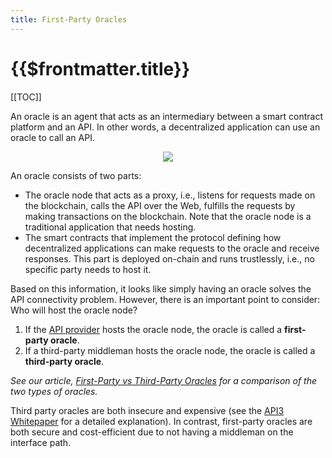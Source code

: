 ```yaml
---
title: First-Party Oracles
---
```


# {{$frontmatter.title}}

[[TOC]]

An oracle is an agent that acts as an intermediary between a smart contract platform and an API.
In other words, a decentralized application can use an oracle to call an API.

<p align="center">
  <img src="https://github.com/api3dao/api3-docs/raw/master/figures/oracle.png" />
</p>

An oracle consists of two parts:
* The oracle node that acts as a proxy, i.e., listens for requests made on the blockchain, calls the API over the Web, fulfills the requests by making transactions on the blockchain.
Note that the oracle node is a traditional application that needs hosting.
* The smart contracts that implement the protocol defining how decentralized applications can make requests to the oracle and receive responses.
This part is deployed on-chain and runs trustlessly, i.e., no specific party needs to host it.

Based on this information, it looks like simply having an oracle solves the API connectivity problem.
However, there is an important point to consider:
Who will host the oracle node?
 
1. If the [API provider](apis.md#api-provider) hosts the oracle node, the oracle is called a **first-party oracle**.
2. If a third-party middleman hosts the oracle node, the oracle is called a **third-party oracle**.

*See our article, [First-Party vs Third-Party Oracles](https://medium.com/api3/first-party-vs-third-party-oracles-90356e3cffe5) for a comparison of the two types of oracles.*

Third party oracles are both insecure and expensive (see the [API3 Whitepaper](https://github.com/api3dao/api3-whitepaper/blob/master/api3-whitepaper.pdf) for a detailed explanation).
In contrast, first-party oracles are both secure and cost-efficient due to not having a middleman on the interface path.
